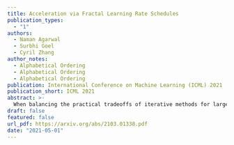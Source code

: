 ```yaml
---
title: Acceleration via Fractal Learning Rate Schedules
publication_types:
  - "1"
authors:
  - Naman Agarwal
  - Surbhi Goel
  - Cyril Zhang
author_notes:
  - Alphabetical Ordering
  - Alphabetical Ordering
  - Alphabetical Ordering
publication: International Conference on Machine Learning (ICML) 2021
publication_short: ICML 2021
abstract: >-
  When balancing the practical tradeoffs of iterative methods for large-scale optimization, the learning rate schedule remains notoriously difficult to understand and expensive to tune. We demonstrate the presence of these subtleties even in the innocuous case when the objective is a convex quadratic. We reinterpret an iterative algorithm from the numerical analysis literature as what we call the Chebyshev learning rate schedule for accelerating vanilla gradient descent, and show that the problem of mitigating instability leads to a fractal ordering of step sizes. We provide some experiments and discussion to challenge current understandings of the "edge of stability" in deep learning: even in simple settings, provable acceleration can be obtained by making negative local progress on the objective.
draft: false
featured: false
url_pdf: https://arxiv.org/abs/2103.01338.pdf
date: "2021-05-01"
---
```

